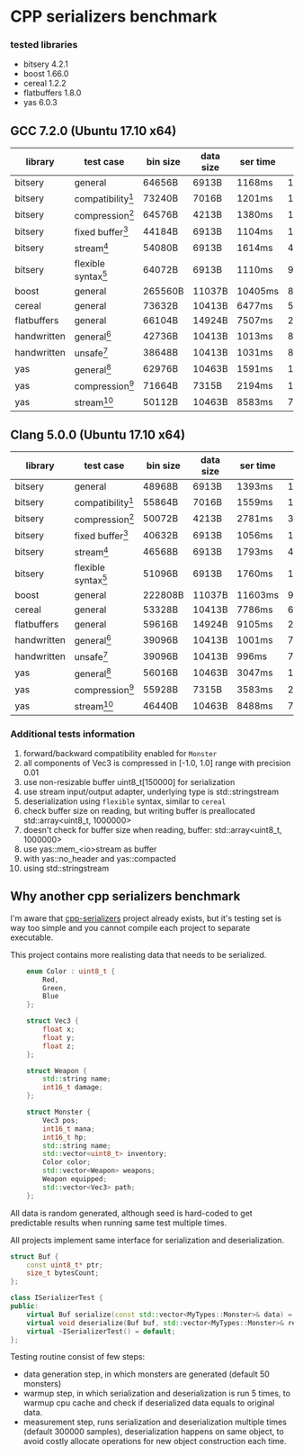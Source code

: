 # CPP serializers benchmark

### tested libraries
* bitsery 4.2.1
* boost 1.66.0
* cereal 1.2.2
* flatbuffers 1.8.0
* yas 6.0.3

## GCC 7.2.0 (Ubuntu 17.10 x64)

| library     | test case                                                    | bin size | data size | ser time | des time |
| ----------- | ------------------------------------------------------------ | -------- | --------- | -------- | -------- |
| bitsery     | general                                                      | 64656B   | 6913B     | 1168ms   | 1207ms   |
| bitsery     | compatibility[<sup>1</sup>](#additional-tests-information)   | 73240B   | 7016B     | 1201ms   | 1464ms   |
| bitsery     | compression[<sup>2</sup>](#additional-tests-information)     | 64576B   | 4213B     | 1380ms   | 1322ms   |
| bitsery     | fixed buffer[<sup>3</sup>](#additional-tests-information)    | 44184B   | 6913B     | 1104ms   | 1179ms   |
| bitsery     | stream[<sup>4</sup>](#additional-tests-information)          | 54080B   | 6913B     | 1614ms   | 4935ms   |
| bitsery     | flexible syntax[<sup>5</sup>](#additional-tests-information) | 64072B   | 6913B     | 1110ms   | 965ms    |
| boost       | general                                                      | 265560B  | 11037B    | 10405ms  | 8382ms   |
| cereal      | general                                                      | 73632B   | 10413B    | 6477ms   | 5409ms   |
| flatbuffers | general                                                      | 66104B   | 14924B    | 7507ms   | 2759ms   |
| handwritten | general[<sup>6</sup>](#additional-tests-information)         | 42736B   | 10413B    | 1013ms   | 886ms    |
| handwritten | unsafe[<sup>7</sup>](#additional-tests-information)          | 38648B   | 10413B    | 1031ms   | 840ms    |
| yas         | general[<sup>8</sup>](#additional-tests-information)         | 62976B   | 10463B    | 1591ms   | 1398ms   |
| yas         | compression[<sup>9</sup>](#additional-tests-information)     | 71664B   | 7315B     | 2194ms   | 1561ms   |
| yas         | stream[<sup>10</sup>](#additional-tests-information)         | 50112B   | 10463B    | 8583ms   | 7816ms   |


## Clang 5.0.0 (Ubuntu 17.10 x64)

| library     | test case                                                    | bin size | data size | ser time | des time |
| ----------- | ------------------------------------------------------------ | -------- | --------- | -------- | -------- |
| bitsery     | general                                                      | 48968B   | 6913B     | 1393ms   | 1326ms   |
| bitsery     | compatibility[<sup>1</sup>](#additional-tests-information)   | 55864B   | 7016B     | 1559ms   | 1626ms   |
| bitsery     | compression[<sup>2</sup>](#additional-tests-information)     | 50072B   | 4213B     | 2781ms   | 3679ms   |
| bitsery     | fixed buffer[<sup>3</sup>](#additional-tests-information)    | 40632B   | 6913B     | 1056ms   | 1316ms   |
| bitsery     | stream[<sup>4</sup>](#additional-tests-information)          | 46568B   | 6913B     | 1793ms   | 4711ms   |
| bitsery     | flexible syntax[<sup>5</sup>](#additional-tests-information) | 51096B   | 6913B     | 1760ms   | 1440ms   |
| boost       | general                                                      | 222808B  | 11037B    | 11603ms  | 9529ms   |
| cereal      | general                                                      | 53328B   | 10413B    | 7786ms   | 6144ms   |
| flatbuffers | general                                                      | 59616B   | 14924B    | 9105ms   | 2622ms   |
| handwritten | general[<sup>6</sup>](#additional-tests-information)         | 39096B   | 10413B    | 1001ms   | 794ms    |
| handwritten | unsafe[<sup>7</sup>](#additional-tests-information)          | 39096B   | 10413B    | 996ms    | 758ms    |
| yas         | general[<sup>8</sup>](#additional-tests-information)         | 56016B   | 10463B    | 3047ms   | 1801ms   |
| yas         | compression[<sup>9</sup>](#additional-tests-information)     | 55928B   | 7315B     | 3583ms   | 2342ms   |
| yas         | stream[<sup>10</sup>](#additional-tests-information)         | 46440B   | 10463B    | 8488ms   | 7874ms   |


### Additional tests information

1. forward\/backward compatibility enabled for `Monster`
2. all components of Vec3 is compressed in \[-1.0, 1.0\] range with precision 0.01
3. use non-resizable buffer uint8\_t\[150000\] for serialization
4. use stream input\/output adapter, underlying type is std::stringstream
5. deserialization using `flexible` syntax, similar to `cereal`
6. check buffer size on reading, but writing buffer is preallocated std::array&lt;uint8\_t, 1000000&gt;
7. doesn't check for buffer size when reading, buffer: std::array&lt;uint8\_t, 1000000&gt;
8. use yas::mem\_&lt;io&gt;stream as buffer
9. with yas::no\_header and yas::compacted
10. using std::stringstream

## Why another cpp serializers benchmark

I'm aware that [cpp-serializers](https://github.com/thekvs/cpp-serializers) project already exists, but it's testing set is way too simple and you cannot compile each project to separate executable.

This project contains more realisting data that needs to be serialized.
```cpp
    enum Color : uint8_t {
        Red,
        Green,
        Blue
    };

    struct Vec3 {
        float x;
        float y;
        float z;
    };

    struct Weapon {
        std::string name;
        int16_t damage;
    };

    struct Monster {
        Vec3 pos;
        int16_t mana;
        int16_t hp;
        std::string name;
        std::vector<uint8_t> inventory;
        Color color;
        std::vector<Weapon> weapons;
        Weapon equipped;
        std::vector<Vec3> path;
    };
```

All data is random generated, although seed is hard-coded to get predictable results when running same test multiple times.

All projects implement same interface for serialization and deserialization.
```cpp
struct Buf {
    const uint8_t* ptr;
    size_t bytesCount;
};

class ISerializerTest {
public:
    virtual Buf serialize(const std::vector<MyTypes::Monster>& data) = 0;
    virtual void deserialize(Buf buf, std::vector<MyTypes::Monster>& res) = 0;
    virtual ~ISerializerTest() = default;
};
```

Testing routine consist of few steps:
* data generation step, in which monsters are generated (default 50 monsters)
* warmup step, in which serialization and deserialization is run 5 times, to warmup cpu cache and check if deserialized data equals to original data.
* measurement step, runs serialization and deserialization multiple times (default 300000 samples),
  deserialization happens on same object, to avoid costly allocate operations for new object construction each time.

